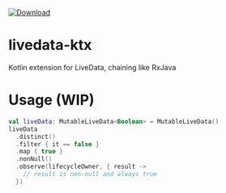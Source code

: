 [ ![Download](https://api.bintray.com/packages/henrytao-me/maven/livedata-ktx/images/download.svg) ](https://bintray.com/henrytao-me/maven/livedata-ktx/_latestVersion)

# livedata-ktx
Kotlin extension for LiveData, chaining like RxJava

# Usage (WIP)

```kotlin
val liveData: MutableLiveData<Boolean> = MutableLiveData()
liveData
  .distinct()
  .filter { it == false }
  .map { true }
  .nonNull()
  .observe(lifecycleOwner, { result ->
    // result is non-null and always true
  })
```
